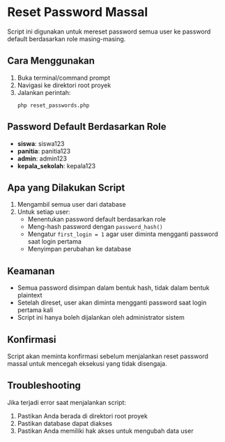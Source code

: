 # Reset Password Massal

Script ini digunakan untuk mereset password semua user ke password default berdasarkan role masing-masing.

## Cara Menggunakan

1. Buka terminal/command prompt
2. Navigasi ke direktori root proyek
3. Jalankan perintah:
   ```
   php reset_passwords.php
   ```

## Password Default Berdasarkan Role

- **siswa**: siswa123
- **panitia**: panitia123
- **admin**: admin123
- **kepala_sekolah**: kepala123

## Apa yang Dilakukan Script

1. Mengambil semua user dari database
2. Untuk setiap user:
   - Menentukan password default berdasarkan role
   - Meng-hash password dengan `password_hash()`
   - Mengatur `first_login = 1` agar user diminta mengganti password saat login pertama
   - Menyimpan perubahan ke database

## Keamanan

- Semua password disimpan dalam bentuk hash, tidak dalam bentuk plaintext
- Setelah direset, user akan diminta mengganti password saat login pertama kali
- Script ini hanya boleh dijalankan oleh administrator sistem

## Konfirmasi

Script akan meminta konfirmasi sebelum menjalankan reset password massal untuk mencegah eksekusi yang tidak disengaja.

## Troubleshooting

Jika terjadi error saat menjalankan script:
1. Pastikan Anda berada di direktori root proyek
2. Pastikan database dapat diakses
3. Pastikan Anda memiliki hak akses untuk mengubah data user